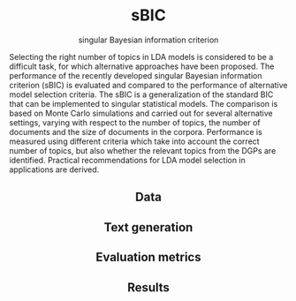<h1 align="center">sBIC</h1>
<p align="center">singular Bayesian information criterion</p>

Selecting the right number of topics in LDA models is considered to be a difficult task, for which alternative approaches have been proposed. The performance of the recently developed singular Bayesian information criterion (sBIC) is evaluated and compared to the performance of alternative model selection criteria. The sBIC is a generalization of the standard BIC that can be implemented to singular statistical models. The comparison is based on Monte Carlo simulations and carried out for several alternative settings, varying with respect to the number of topics, the number of documents and the size of documents in the corpora. Performance is measured using different criteria which take into account the correct number of topics, but also whether the relevant topics from the DGPs are identified. Practical recommendations for LDA model selection in applications are derived.

<h2 align="center">Data</h2>

<h2 align="center">Text generation</h2>

<h2 align="center">Evaluation metrics</h2>

<h2 align="center">Results</h2>
